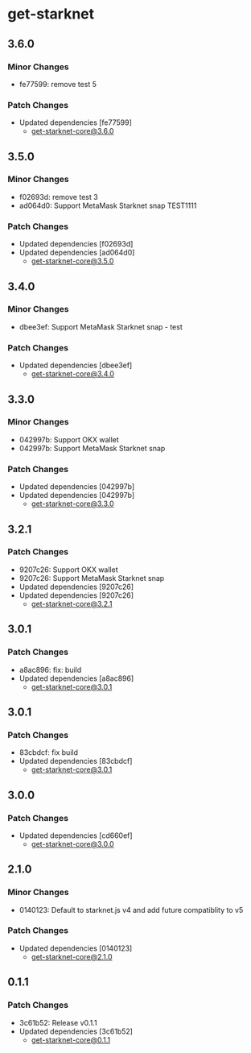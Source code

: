 # get-starknet

## 3.6.0

### Minor Changes

- fe77599: remove test 5

### Patch Changes

- Updated dependencies [fe77599]
  - get-starknet-core@3.6.0

## 3.5.0

### Minor Changes

- f02693d: remove test 3
- ad064d0: Support MetaMask Starknet snap TEST1111

### Patch Changes

- Updated dependencies [f02693d]
- Updated dependencies [ad064d0]
  - get-starknet-core@3.5.0

## 3.4.0

### Minor Changes

- dbee3ef: Support MetaMask Starknet snap - test

### Patch Changes

- Updated dependencies [dbee3ef]
  - get-starknet-core@3.4.0

## 3.3.0

### Minor Changes

- 042997b: Support OKX wallet
- 042997b: Support MetaMask Starknet snap

### Patch Changes

- Updated dependencies [042997b]
- Updated dependencies [042997b]
  - get-starknet-core@3.3.0

## 3.2.1

### Patch Changes

- 9207c26: Support OKX wallet
- 9207c26: Support MetaMask Starknet snap
- Updated dependencies [9207c26]
- Updated dependencies [9207c26]
  - get-starknet-core@3.2.1

## 3.0.1

### Patch Changes

- a8ac896: fix: build
- Updated dependencies [a8ac896]
  - get-starknet-core@3.0.1

## 3.0.1

### Patch Changes

- 83cbdcf: fix build
- Updated dependencies [83cbdcf]
  - get-starknet-core@3.0.1

## 3.0.0

### Patch Changes

- Updated dependencies [cd660ef]
  - get-starknet-core@3.0.0

## 2.1.0

### Minor Changes

- 0140123: Default to starknet.js v4 and add future compatiblity to v5

### Patch Changes

- Updated dependencies [0140123]
  - get-starknet-core@2.1.0

## 0.1.1

### Patch Changes

- 3c61b52: Release v0.1.1
- Updated dependencies [3c61b52]
  - get-starknet-core@0.1.1

